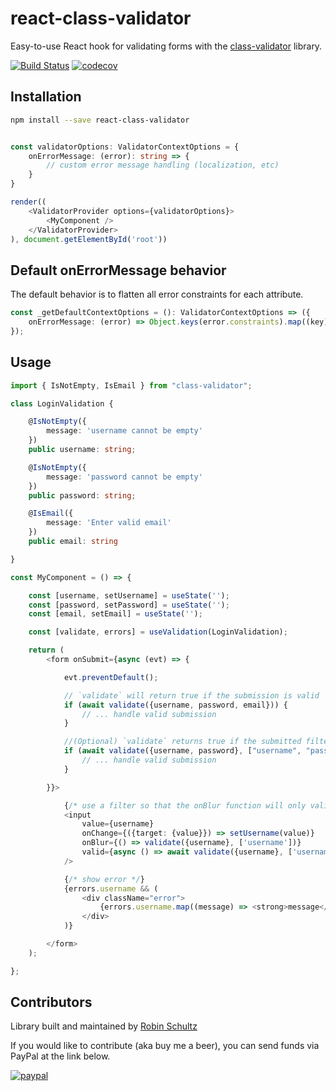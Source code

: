 # react-class-validator
Easy-to-use React hook for validating forms with the [class-validator](https://github.com/typestack/class-validator) library.

[![Build Status](https://travis-ci.org/anigenero/react-class-validator.svg?branch=master)](https://travis-ci.org/anigenero/react-class-validator)
[![codecov](https://codecov.io/gh/anigenero/react-class-validator/branch/master/graph/badge.svg)](https://codecov.io/gh/anigenero/react-class-validator)

## Installation

```bash
npm install --save react-class-validator
```

```typescript

const validatorOptions: ValidatorContextOptions = {
    onErrorMessage: (error): string => {
        // custom error message handling (localization, etc)
    }
}

render((
    <ValidatorProvider options={validatorOptions}>
        <MyComponent />
    </ValidatorProvider>
), document.getElementById('root'))
```

## Default onErrorMessage behavior
The default behavior is to flatten all error constraints for each attribute.
```typescript
const _getDefaultContextOptions = (): ValidatorContextOptions => ({
    onErrorMessage: (error) => Object.keys(error.constraints).map((key) => error.constraints[key])
});
```

## Usage

```typescript
import { IsNotEmpty, IsEmail } from "class-validator";

class LoginValidation {

    @IsNotEmpty({
        message: 'username cannot be empty'
    })
    public username: string;

    @IsNotEmpty({
        message: 'password cannot be empty'
    })
    public password: string;

    @IsEmail({
        message: 'Enter valid email'
    })
    public email: string

}
```

```typescript jsx
const MyComponent = () => {

    const [username, setUsername] = useState('');
    const [password, setPassword] = useState('');
    const [email, setEmail] = useState('');

    const [validate, errors] = useValidation(LoginValidation);

    return (
        <form onSubmit={async (evt) => {

            evt.preventDefault();

            // `validate` will return true if the submission is valid
            if (await validate({username, password, email})) {
                // ... handle valid submission
            }

            //(Optional) `validate` returns true if the submitted filter is valid 
            if (await validate({username, password}, ["username", "password"])) {
                // ... handle valid submission
            }

        }}>

            {/* use a filter so that the onBlur function will only validate username */}
            <input 
                value={username} 
                onChange={({target: {value}}) => setUsername(value)}
                onBlur={() => validate({username}, ['username'])}
                valid={async () => await validate({username}, ['username'])} //(Optional) return true for valid username filter
            />

            {/* show error */}
            {errors.username && (
                <div className="error">
                    {errors.username.map((message) => <strong>message</strong>)}
                </div>
            )}

        </form>
    );

};

```

## Contributors
Library built and maintained by [Robin Schultz](http://anigenero.com)

If you would like to contribute (aka buy me a beer), you can send funds via PayPal at the link below.

[![paypal](https://www.paypalobjects.com/en_US/i/btn/btn_donateCC_LG.gif)](https://www.paypal.com/cgi-bin/webscr?cmd=_s-xclick&hosted_button_id=SLT7SZ2XFNEUQ)
